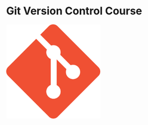 # Git Version Control Course

<img align="left" title="Git" alt="Ging" width="50%" src="Git.png" />
